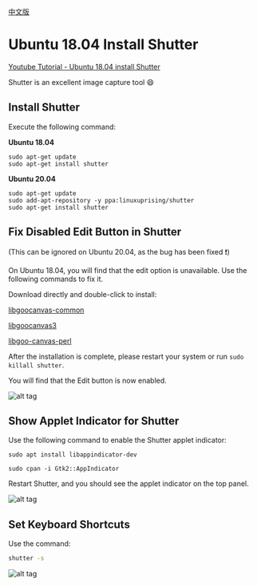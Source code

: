 [中文版](README.md)

# Ubuntu 18.04 Install Shutter

[Youtube Tutorial - Ubuntu 18.04 install Shutter](https://youtu.be/sDengQSUbxs)

Shutter is an excellent image capture tool :smile:

## Install Shutter

Execute the following command:

**Ubuntu 18.04**

```shell
sudo apt-get update
sudo apt-get install shutter
```

**Ubuntu 20.04**

```shell
sudo apt-get update
sudo add-apt-repository -y ppa:linuxuprising/shutter
sudo apt-get install shutter
```

## Fix Disabled Edit Button in Shutter

(This can be ignored on Ubuntu 20.04, as the bug has been fixed :exclamation:)

On Ubuntu 18.04, you will find that the edit option is unavailable.
Use the following commands to fix it.

Download directly and double-click to install:

[libgoocanvas-common](https://launchpad.net/ubuntu/+archive/primary/+files/libgoocanvas-common_1.0.0-1_all.deb)

[libgoocanvas3](https://launchpad.net/ubuntu/+archive/primary/+files/libgoocanvas3_1.0.0-1_amd64.deb)

[libgoo-canvas-perl](https://launchpad.net/ubuntu/+archive/primary/+files/libgoo-canvas-perl_0.06-2ubuntu3_amd64.deb)

After the installation is complete, please restart your system or run `sudo killall shutter`.

You will find that the Edit button is now enabled.

![alt tag](https://i.imgur.com/TYR8NnX.png)

## Show Applet Indicator for Shutter

Use the following command to enable the Shutter applet indicator:

```shell
sudo apt install libappindicator-dev
```

```shell
sudo cpan -i Gtk2::AppIndicator
```

Restart Shutter, and you should see the applet indicator on the top panel.

![alt tag](https://i.imgur.com/aZPScXK.png)

## Set Keyboard Shortcuts

Use the command:

```cmd
shutter -s
```

![alt tag](https://i.imgur.com/IDKq9xQ.png)